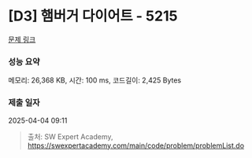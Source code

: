 # [D3] 햄버거 다이어트 - 5215 

[문제 링크](https://swexpertacademy.com/main/code/problem/problemDetail.do?contestProbId=AWT-lPB6dHUDFAVT) 

### 성능 요약

메모리: 26,368 KB, 시간: 100 ms, 코드길이: 2,425 Bytes

### 제출 일자

2025-04-04 09:11



> 출처: SW Expert Academy, https://swexpertacademy.com/main/code/problem/problemList.do